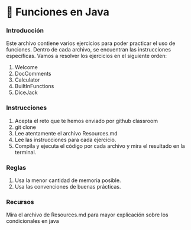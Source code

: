 # :circus_tent: Funciones en Java

### Introducción
Este archivo contiene varios ejercicios para poder practicar el uso de funciones. Dentro de cada archivo, se encuentran las instrucciones específicas. Vamos a resolver los ejercicios en el siguiente orden:

1. Welcome
2. DocComments
3. Calculator
4. BuiltInFunctions
5. DiceJack

### Instrucciones
1. Acepta el reto que te hemos enviado por github classroom 
2. git clone <repositorio>
3. Lee atentamente el archivo Resources.md 
4. Lee las instrucciones para cada ejercicio.
5. Compila y ejecuta el código por cada archivo y mira el resultado en la terminal.

### Reglas
1. Usa la menor cantidad de memoria posible.
2. Usa las convenciones de buenas prácticas.

### Recursos
Mira el archivo de Resources.md para mayor explicación sobre los condicionales en java
